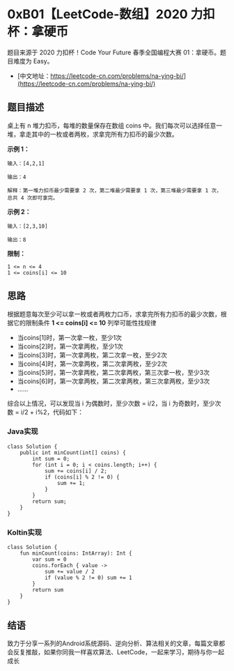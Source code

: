 # 0xB01【LeetCode-数组】2020 力扣杯：拿硬币

题目来源于 2020 力扣杯！Code Your Future 春季全国编程大赛 01：拿硬币。题目难度为 Easy。

* [中文地址：https://leetcode-cn.com/problems/na-ying-bi/](https://leetcode-cn.com/problems/na-ying-bi/)

## 题目描述

桌上有 n 堆力扣币，每堆的数量保存在数组 coins 中。我们每次可以选择任意一堆，拿走其中的一枚或者两枚，求拿完所有力扣币的最少次数。

**示例 1：**

```
输入：[4,2,1]

输出：4

解释：第一堆力扣币最少需要拿 2 次，第二堆最少需要拿 1 次，第三堆最少需要拿 1 次，总共 4 次即可拿完。
```

**示例 2：**

```
输入：[2,3,10]

输出：8
```

**限制：**

```
1 <= n <= 4
1 <= coins[i] <= 10
```

## 思路

根据题意每次至少可以拿一枚或者两枚力口币，求拿完所有力扣币的最少次数，根据它的限制条件 **1 <= coins[i] <= 10** 列举可能性找规律

* 当coins[1]时，第一次拿一枚，至少1次
* 当coins[2]时，第一次拿两枚，至少1次
* 当coins[3]时，第一次拿两枚，第二次拿一枚，至少2次
* 当coins[4]时，第一次拿两枚，第二次拿两枚，至少2次
* 当coins[5]时，第一次拿两枚，第二次拿两枚，第三次拿一枚，至少3次
* 当coins[6]时，第一次拿两枚，第二次拿两枚，第三次拿两枚，至少3次
* ......

综合以上情况，可以发现当 i 为偶数时，至少次数 = i/2，当 i 为奇数时，至少次数 = i/2 + i%2，代码如下：

### Java实现

```
class Solution {
    public int minCount(int[] coins) {
        int sum = 0;
        for (int i = 0; i < coins.length; i++) {
            sum += coins[i] / 2;
            if (coins[i] % 2 != 0) {
                sum += 1;
            }
        }
        return sum;
    }
}
```

### Koltin实现

```
class Solution {
    fun minCount(coins: IntArray): Int {
        var sum = 0
        coins.forEach { value ->
            sum += value / 2
            if (value % 2 != 0) sum += 1
        }
        return sum
    }
}
```

## 结语

致力于分享一系列的Android系统源码、逆向分析、算法相关的文章，每篇文章都会反复推敲，如果你同我一样喜欢算法、LeetCode，一起来学习，期待与你一起成长


